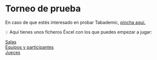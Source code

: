 # Torneo de prueba

En caso de que estés interesado en probar Tabademic, [pincha aquí.](https://personal-4ude2rxh.outsystemscloud.com/TorneoPrueba/)

<div class="tip">
💡 Aquí tienes unos ficheros Éxcel con los que puedes empezar a jugar:

[Salas](_static/Salas.xlsx)
<br>
[Equipos y participantes](_static/Equipos.xlsx)
<br>
[Jueces](_static/Jueces.xlsx)

</div>